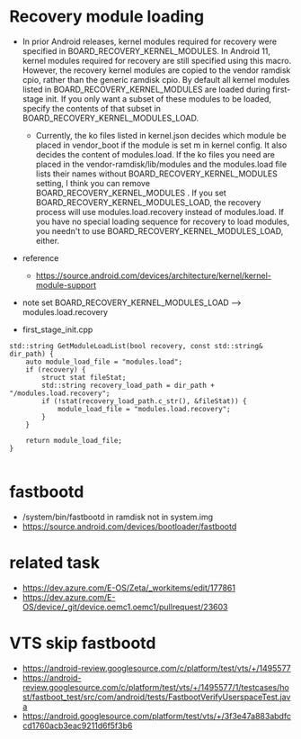 # Recovery module loading
- In prior Android releases, kernel modules required for recovery were specified in BOARD_RECOVERY_KERNEL_MODULES. In Android 11, kernel modules required for recovery are still specified using this macro. However, the recovery kernel modules are copied to the vendor ramdisk cpio, rather than the generic ramdisk cpio. By default all kernel modules listed in BOARD_RECOVERY_KERNEL_MODULES are loaded during first-stage init. If you only want a subset of these modules to be loaded, specify the contents of that subset in BOARD_RECOVERY_KERNEL_MODULES_LOAD.
  - Currently, the ko files listed in kernel.json decides which module be placed in vendor_boot if the module is set m in kernel config. It also decides the content of modules.load.  If the ko files you need are placed in the vendor-ramdisk/lib/modules and the modules.load file lists their names without BOARD_RECOVERY_KERNEL_MODULES setting, I think you can remove BOARD_RECOVERY_KERNEL_MODULES . If you set BOARD_RECOVERY_KERNEL_MODULES_LOAD, the recovery process will use modules.load.recovery instead of modules.load. If you have no special loading sequence for recovery to load modules, you needn't to use BOARD_RECOVERY_KERNEL_MODULES_LOAD, either. 

- reference
  - https://source.android.com/devices/architecture/kernel/kernel-module-support

- note set BOARD_RECOVERY_KERNEL_MODULES_LOAD --> modules.load.recovery
- first_stage_init.cpp
```
std::string GetModuleLoadList(bool recovery, const std::string& dir_path) {
    auto module_load_file = "modules.load";
    if (recovery) {
        struct stat fileStat;
        std::string recovery_load_path = dir_path + "/modules.load.recovery";
        if (!stat(recovery_load_path.c_str(), &fileStat)) {
            module_load_file = "modules.load.recovery";
        }
    }

    return module_load_file;
}


```

# fastbootd
- /system/bin/fastbootd in ramdisk not in system.img
- https://source.android.com/devices/bootloader/fastbootd


# related task
- https://dev.azure.com/E-OS/Zeta/_workitems/edit/177861
- https://dev.azure.com/E-OS/device/_git/device.oemc1.oemc1/pullrequest/23603

# VTS skip fastbootd
- https://android-review.googlesource.com/c/platform/test/vts/+/1495577
- https://android-review.googlesource.com/c/platform/test/vts/+/1495577/1/testcases/host/fastboot_test/src/com/android/tests/FastbootVerifyUserspaceTest.java
- https://android.googlesource.com/platform/test/vts/+/3f3e47a883abdfccd1760acb3eac9211d6f5f3b6